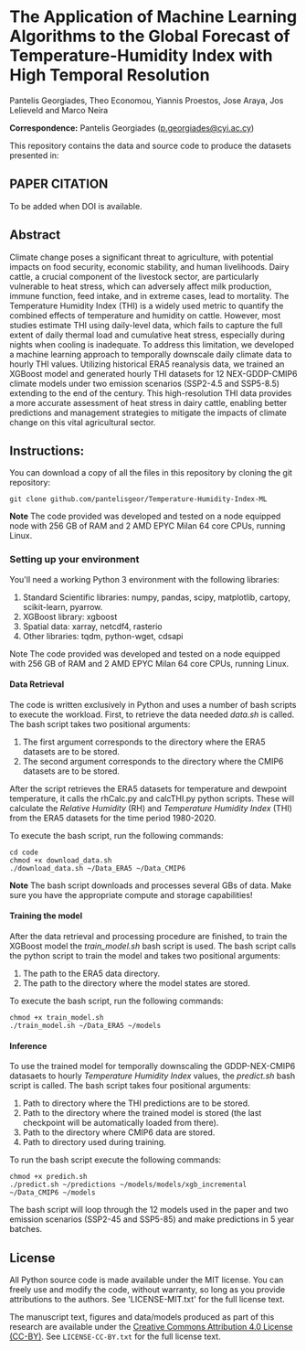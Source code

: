 # The Application of Machine Learning Algorithms to the Global Forecast of Temperature-Humidity Index with High Temporal Resolution

Pantelis Georgiades, Theo Economou, Yiannis Proestos, Jose Araya, Jos Lelieveld and Marco Neira

**Correspondence:** Pantelis Georgiades (p.georgiades@cyi.ac.cy)

This repository contains the data and source code to produce the datasets presented in:

## PAPER CITATION
To be added when DOI is available.

## Abstract

Climate change poses a significant threat to agriculture, with potential impacts on food security, economic stability, and human livelihoods. Dairy cattle, a crucial component of the livestock sector, are particularly vulnerable to heat stress, which can adversely affect milk production, immune function, feed intake, and in extreme cases, lead to mortality. The Temperature Humidity Index (THI) is a widely used metric to quantify the combined effects of temperature and humidity on cattle. However, most studies estimate THI using daily-level data, which fails to capture the full extent of daily thermal load and cumulative heat stress, especially during nights when cooling is inadequate. To address this limitation, we developed a machine learning approach to temporally downscale daily climate data to hourly THI values. Utilizing historical ERA5 reanalysis data, we trained an XGBoost model and generated hourly THI datasets for 12 NEX-GDDP-CMIP6 climate models under two emission scenarios (SSP2-4.5 and SSP5-8.5) extending to the end of the century. This high-resolution THI data provides a more accurate assessment of heat stress in dairy cattle, enabling better predictions and management strategies to mitigate the impacts of climate change on this vital agricultural sector.

## Instructions:

You can download a copy of all the files in this repository by cloning the git repository:

```
git clone github.com/pantelisgeor/Temperature-Humidity-Index-ML
```

**Note** The code provided was developed and tested on a node equipped node with 256 GB of RAM and 2 AMD EPYC Milan 64 core CPUs, running Linux.

### Setting up your environment

You'll need a working Python 3 environment with the following libraries:
1. Standard Scientific libraries: numpy, pandas, scipy, matplotlib, cartopy, scikit-learn, pyarrow.
2. XGBoost library: xgboost
3. Spatial data: xarray, netcdf4, rasterio
4. Other libraries: tqdm, python-wget, cdsapi

Note The code provided was developed and tested on a node equipped with 256 GB of RAM and 2 AMD EPYC Milan 64 core CPUs, running Linux.

#### Data Retrieval

The code is written exclusively in Python and uses a number of bash scripts to execute the workload. First, to retrieve the data needed *data.sh* is called. The bash script takes two positional arguments:
1. The first argument corresponds to the directory where the ERA5 datasets are to be stored.
2. The second argument corresponds to the directory where the CMIP6 datasets are to be stored.

After the script retrieves the ERA5 datasets for temperature and dewpoint temperature, it calls the rhCalc.py and calcTHI.py python scripts. These will calculate the *Relative Humidity* (RH) and *Temperature Humidity Index* (THI) from the ERA5 datasets for the time period 1980-2020.

To execute the bash script, run the following commands:

```
cd code
chmod +x download_data.sh
./download_data.sh ~/Data_ERA5 ~/Data_CMIP6
```

**Note** The bash script downloads and processes several GBs of data. Make sure you have the appropriate compute and storage capabilities!

#### Training the model

After the data retrieval and processing procedure are finished, to train the XGBoost model the *train_model.sh* bash script is used. The bash script calls the python script to train the model and takes two positional arguments:

1. The path to the ERA5 data directory.
2. The path to the directory where the model states are stored.

To execute the bash script, run the following commands:

```
chmod +x train_model.sh
./train_model.sh ~/Data_ERA5 ~/models
```

#### Inference

To use the trained model for temporally downscaling the GDDP-NEX-CMIP6 datasaets to hourly *Temperature Humidity Index* values, the *predict.sh* bash script is called. The bash script takes four positional arguments:

1. Path to directory where the THI predictions are to be stored.
2. Path to the directory where the trained model is stored (the last checkpoint will be automatically loaded from there).
3. Path to the directory where CMIP6 data are stored.
4. Path to directory used during training.

To run the bash script execute the following commands:

```
chmod +x predich.sh
./predict.sh ~/predictions ~/models/models/xgb_incremental ~/Data_CMIP6 ~/models
```

The bash script will loop through the 12 models used in the paper and two emission scenarios (SSP2-45 and SSP5-85) and make predictions in 5 year batches.

## License

All Python source code is made available under the MIT license. You can freely use and modify the code, without warranty, so long as you provide attributions to the authors. See 'LICENSE-MIT.txt' for the full license text.

The manuscript text, figures and data/models produced as part of this research are available under the [Creative Commons Attribution 4.0 License (CC-BY)][cc-by]. See `LICENSE-CC-BY.txt` for the full license text.

[cc-by]: https://creativecommons.org/licenses/by/4.0/
